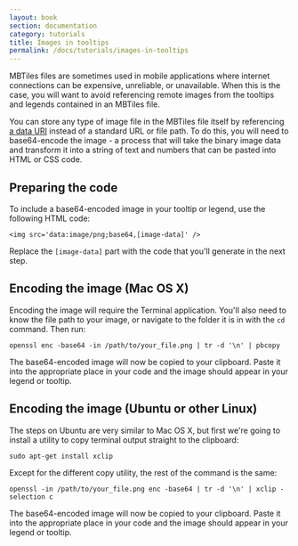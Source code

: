 ```yaml
---
layout: book
section: documentation
category: tutorials
title: Images in tooltips
permalink: /docs/tutorials/images-in-tooltips
---
```

MBTiles files are sometimes used in mobile applications where internet connections can be expensive, unreliable, or unavailable. When this is the case, you will want to avoid referencing remote images from the tooltips and legends contained in an MBTiles file.

You can store any type of image file in the MBTiles file itself by referencing [a data URI](http://en.wikipedia.org/wiki/Data_URI_scheme) instead of a standard URL or file path. To do this, you will need to base64-encode the image - a process that will take the binary image data and transform it into a string of text and numbers that can be pasted into HTML or CSS code.

## Preparing the code

To include a base64-encoded image in your tooltip or legend, use the following HTML code:

    <img src='data:image/png;base64,[image-data]' />

Replace the `[image-data]` part with the code that you'll generate in the next step.

## Encoding the image (Mac OS X)

Encoding the image will require the Terminal application. You'll also need to know the file path to your image, or navigate to the folder it is in with the `cd` command. Then run:

    openssl enc -base64 -in /path/to/your_file.png | tr -d '\n' | pbcopy

The base64-encoded image will now be copied to your clipboard. Paste it into the appropriate place in your code and the image should appear in your legend or tooltip.

## Encoding the image (Ubuntu or other Linux)

The steps on Ubuntu are very similar to Mac OS X, but first we're going to install a utility to copy terminal output straight to the clipboard:

    sudo apt-get install xclip

Except for the different copy utility, the rest of the command is the same:

    openssl -in /path/to/your_file.png enc -base64 | tr -d '\n' | xclip -selection c

The base64-encoded image will now be copied to your clipboard. Paste it into the appropriate place in your code and the image should appear in your legend or tooltip.


